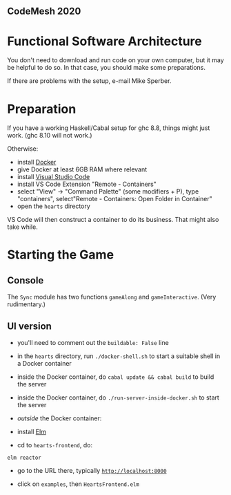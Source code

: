 ## CodeMesh 2020
# Functional Software Architecture

You don't need to download and run code on your own computer, but it
may be helpful to do so.  In that case, you should make some
preparations.

If there are problems with the setup, e-mail Mike Sperber.

# Preparation

If you have a working Haskell/Cabal setup for ghc 8.8, things might
just work.  (ghc 8.10 will not work.)

Otherwise:

- install [Docker](https://www.docker.com/)
- give Docker at least 6GB RAM where relevant
- install [Visual Studio Code](https://code.visualstudio.com/download)
- install VS Code Extension "Remote - Containers" 
- select  "View" -> "Command Palette" (some modifiers + P), type
  "containers",  select"Remote - Containers: Open Folder in Container"
- open the `hearts` directory

VS Code will then construct a container to do its business.  That
might also take while.

# Starting the Game

## Console

The `Sync` module has two functions `gameAlong` and
`gameInteractive`. (Very rudimentary.)

## UI version

- you'll need to comment out the `buildable: False` line

- in the `hearts` directory, run `./docker-shell.sh` to start a
  suitable shell in a Docker container

- inside the Docker container, do `cabal update && cabal build` to build the server

- inside the Docker container, do `./run-server-inside-docker.sh` to
  start the server
  
- *outside* the Docker container:

- install [Elm](https://elm-lang.org/)

- cd to `hearts-frontend`, do:

```
elm reactor
```

- go to the URL there, typically
  [`http://localhost:8000`](http://localhost:8000)
  
- click on `examples`, then `HeartsFrontend.elm`
